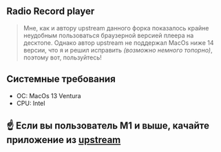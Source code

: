 ## Radio Record player

> Мне, как и автору upstream данного форка показалось крайне неудобным пользоваться браузерной версией плеера на десктопе.
> Однако автор upstream не поддержал MacOs ниже 14 версии, что я и решил исправить *(возможно немного топорно)*, поэтому вот, пользуйтесь!

## Системные требования
* ОС: MacOs 13 Ventura
* CPU: Intel

## ☝️ Если вы пользователь M1 и выше, качайте приложение из [upstream](https://github.com/s366315/Radio-Record-macos/releases)